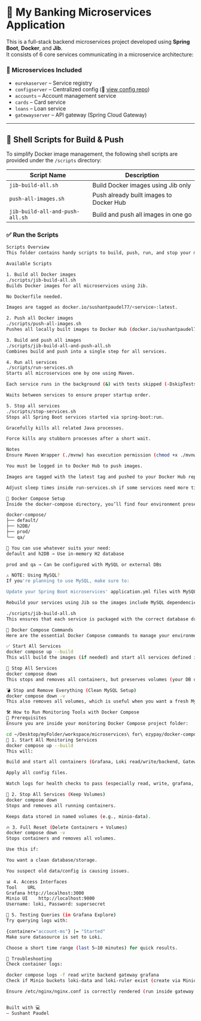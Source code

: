 # 🏦 My Banking Microservices Application

This is a full-stack backend microservices project developed using **Spring Boot**, **Docker**, and **Jib**.  
It consists of 6 core services communicating in a microservice architecture:

### 🔧 Microservices Included

- `eurekaserver` – Service registry
- `configserver` – Centralized config (🔗 [view config repo](https://github.com/sushantpaudel77/my-Banking-application-config-server))
- `accounts` – Account management service
- `cards` – Card service
- `loans` – Loan service
- `gatewayserver` – API gateway (Spring Cloud Gateway)

---

## 🚀 Shell Scripts for Build & Push

To simplify Docker image management, the following shell scripts are provided under the `/scripts` directory:

| Script Name                      | Description                                 |
|----------------------------------|---------------------------------------------|
| `jib-build-all.sh`              | Build Docker images using Jib only          |
| `push-all-images.sh`            | Push already built images to Docker Hub     |
| `jib-build-all-and-push-all.sh` | Build and push all images in one go         |

### ✅ Run the Scripts

```bash
Scripts Overview
This folder contains handy scripts to build, push, run, and stop your microservices efficiently using Jib and Maven.

Available Scripts

1. Build all Docker images
./scripts/jib-build-all.sh
Builds Docker images for all microservices using Jib.

No Dockerfile needed.

Images are tagged as docker.io/sushantpaudel77/<service>:latest.

2. Push all Docker images
./scripts/push-all-images.sh
Pushes all locally built images to Docker Hub (docker.io/sushantpaudel77).

3. Build and push all images
./scripts/jib-build-all-and-push-all.sh
Combines build and push into a single step for all services.

4. Run all services
./scripts/run-services.sh
Starts all microservices one by one using Maven.

Each service runs in the background (&) with tests skipped (-DskipTests).

Waits between services to ensure proper startup order.

5. Stop all services
./scripts/stop-services.sh
Stops all Spring Boot services started via spring-boot:run.

Gracefully kills all related Java processes.

Force kills any stubborn processes after a short wait.

Notes
Ensure Maven Wrapper (./mvnw) has execution permission (chmod +x ./mvnw) or use mvn if Maven is installed globally.

You must be logged in to Docker Hub to push images.

Images are tagged with the latest tag and pushed to your Docker Hub repository under your username sushantpaudel77.

Adjust sleep times inside run-services.sh if some services need more time to start properly.

🐳 Docker Compose Setup
Inside the docker-compose directory, you’ll find four environment presets:

docker-compose/
├── default/
├── h2DB/
├── prod/
└── qa/

🧩 You can use whatever suits your need:
default and h2DB → Use in-memory H2 database

prod and qa → Can be configured with MySQL or external DBs

⚠️ NOTE: Using MySQL?
If you're planning to use MySQL, make sure to:

Update your Spring Boot microservices' application.yml files with MySQL configuration

Rebuild your services using Jib so the images include MySQL dependencies:

./scripts/jib-build-all.sh
This ensures that each service is packaged with the correct database drivers and settings for MySQL.

🐳 Docker Compose Commands
Here are the essential Docker Compose commands to manage your environment:

✅ Start All Services
docker compose up --build
This will build the images (if needed) and start all services defined in your Compose file.

🛑 Stop All Services
docker compose down
This stops and removes all containers, but preserves volumes (your DB data stays safe).

💣 Stop and Remove Everything (Clean MySQL Setup)
docker compose down -v
This also removes all volumes, which is useful when you want a fresh MySQL setup.

🛠️ How to Run Monitoring Tools with Docker Compose
📁 Prerequisites
Ensure you are inside your monitoring Docker Compose project folder:

cd ~/Desktop/myFolder/workspace/microservices\ for\ ezypay/docker-compose/h2DB
🚀 1. Start All Monitoring Services
docker compose up --build
This will:

Build and start all containers (Grafana, Loki read/write/backend, Gateway, Alloy, Minio).

Apply all config files.

Watch logs for health checks to pass (especially read, write, grafana, and gateway).

🧹 2. Stop All Services (Keep Volumes)
docker compose down
Stops and removes all running containers.

Keeps data stored in named volumes (e.g., minio-data).

🔥 3. Full Reset (Delete Containers + Volumes)
docker compose down -v
Stops containers and removes all volumes.

Use this if:

You want a clean database/storage.

You suspect old data/config is causing issues.

📊 4. Access Interfaces
Tool	URL
Grafana	http://localhost:3000
Minio UI	http://localhost:9000
Username: loki, Password: supersecret

🧪 5. Testing Queries (in Grafana Explore)
Try querying logs with:

{container="account-ms"} |= "Started"
Make sure datasource is set to Loki.

Choose a short time range (last 5–10 minutes) for quick results.

🚨 Troubleshooting
Check container logs:

docker compose logs -f read write backend gateway grafana
Check if Minio buckets loki-data and loki-ruler exist (create via Minio UI if missing).

Ensure /etc/nginx/nginx.conf is correctly rendered (run inside gateway: cat /etc/nginx/nginx.conf).


Built with 💻
— Sushant Paudel

